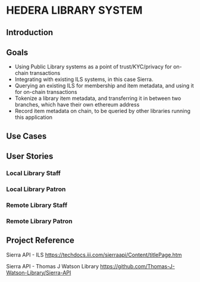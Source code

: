  # HEDERA LIBRARY SYSTEM
 
 ## Introduction
 
 ## Goals
 - Using Public Library systems as a point of trust/KYC/privacy for on-chain transactions
 - Integrating with existing ILS systems, in this case Sierra.
 - Querying an existing ILS for membership and item metadata, and using it for on-chain transactions
 - Tokenize a library item metadata, and transferring it in between two branches, which have their own ethereum address
 - Record item metadata on chain, to be queried by other libraries running this application
 
 ## Use Cases
 
 ## User Stories
 
 ### Local Library Staff
 
 ### Local Library Patron
 
 ### Remote Library Staff
 
 ### Remote Library Patron
 
 
 ## Project Reference
 Sierra API - ILS
 https://techdocs.iii.com/sierraapi/Content/titlePage.htm
 
 
 Sierra API - Thomas J Watson Library
 https://github.com/Thomas-J-Watson-Library/Sierra-API
 
